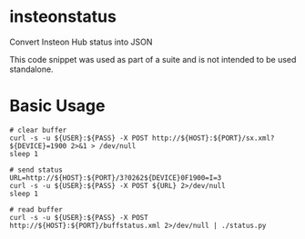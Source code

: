 # insteonstatus

Convert Insteon Hub status into JSON

This code snippet was used as part of a suite and is not intended to be used standalone.

# Basic Usage

```
# clear buffer
curl -s -u ${USER}:${PASS} -X POST http://${HOST}:${PORT}/sx.xml?${DEVICE}=1900 2>&1 > /dev/null
sleep 1

# send status
URL=http://${HOST}:${PORT}/3?0262${DEVICE}0F1900=I=3
curl -s -u ${USER}:${PASS} -X POST ${URL} 2>/dev/null
sleep 1

# read buffer
curl -s -u ${USER}:${PASS} -X POST http://${HOST}:${PORT}/buffstatus.xml 2>/dev/null | ./status.py
```
